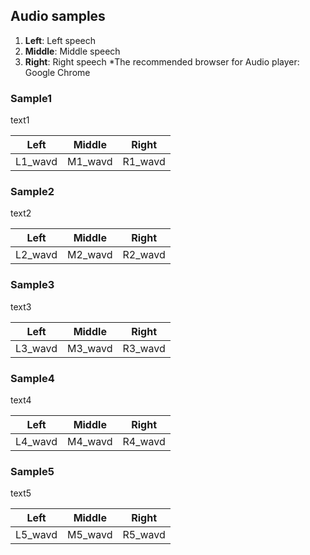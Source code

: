 ## Audio samples

1. **Left**: Left speech
2. **Middle**: Middle speech
3. **Right**: Right speech
*The recommended browser for Audio player: Google Chrome

### Sample1  

text1

| **Left** | **Middle** | **Right** |  
| --- | --- | --- |  
| L1_wavd | M1_wavd | R1_wavd |  

### Sample2  

text2

| **Left** | **Middle** | **Right** |  
| --- | --- | --- |  
| L2_wavd | M2_wavd | R2_wavd |  

### Sample3  

text3

| **Left** | **Middle** | **Right** |  
| --- | --- | --- |  
| L3_wavd | M3_wavd | R3_wavd |  

### Sample4  

text4

| **Left** | **Middle** | **Right** |  
| --- | --- | --- |  
| L4_wavd | M4_wavd | R4_wavd |  

### Sample5  

text5

| **Left** | **Middle** | **Right** |  
| --- | --- | --- |  
| L5_wavd | M5_wavd | R5_wavd |  

